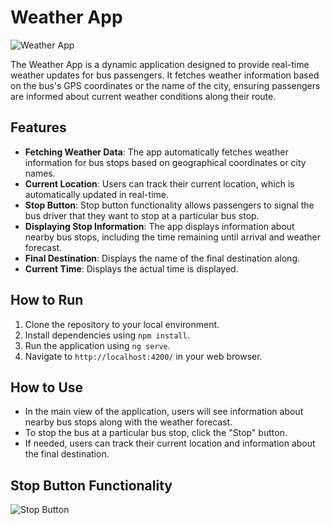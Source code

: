 # Weather App

![Weather App](../without-stopButton.png)

The Weather App is a dynamic application designed to provide real-time weather updates for bus passengers. It fetches weather information based on the bus's GPS coordinates or the name of the city, ensuring passengers are informed about current weather conditions along their route. 


## Features

- **Fetching Weather Data**: The app automatically fetches weather information for bus stops based on geographical coordinates or city names.
- **Current Location**: Users can track their current location, which is automatically updated in real-time.
- **Stop Button**: Stop button functionality allows passengers to signal the bus driver that they want to stop at a particular bus stop.
- **Displaying Stop Information**: The app displays information about nearby bus stops, including the time remaining until arrival and weather forecast.
- **Final Destination**: Displays the name of the final destination along.
- **Current Time**: Displays the actual time is displayed.

## How to Run

1. Clone the repository to your local environment.
2. Install dependencies using `npm install`.
3. Run the application using `ng serve`.
4. Navigate to `http://localhost:4200/` in your web browser.

## How to Use

- In the main view of the application, users will see information about nearby bus stops along with the weather forecast.
- To stop the bus at a particular bus stop, click the "Stop" button.
- If needed, users can track their current location and information about the final destination.

## Stop Button Functionality

![Stop Button](./with-stopButton.png)
